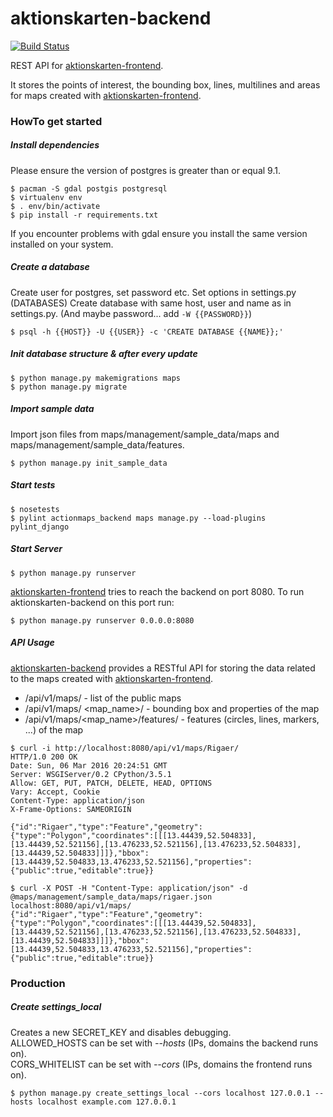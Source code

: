 # aktionskarten-backend

[![Build Status](https://travis-ci.org/KartographischeAktion/aktionskarten-backend.svg?branch=master)](https://travis-ci.org/KartographischeAktion/aktionskarten-backend)

REST API for [aktionskarten-frontend](https://github.com/KartographischeAktion/aktionskarten-frontend).

It stores the points of interest, the bounding box, lines, multilines and areas for maps created with [aktionskarten-frontend](https://github.com/KartographischeAktion/aktionskarten-frontend).

### HowTo get started

##### Install dependencies
Please ensure the version of postgres is greater than or equal 9.1.
```
$ pacman -S gdal postgis postgresql
$ virtualenv env
$ . env/bin/activate
$ pip install -r requirements.txt
```

If you encounter problems with gdal ensure you install the same version installed on your system.

##### Create a database
Create user for postgres, set password etc.
Set options in settings.py (DATABASES)
Create database with same host, user and name as in settings.py. (And maybe password... add ```-W {{PASSWORD}}```)
```
$ psql -h {{HOST}} -U {{USER}} -c 'CREATE DATABASE {{NAME}};'
```

##### Init database structure & after every update
```
$ python manage.py makemigrations maps
$ python manage.py migrate
```

##### Import sample data
Import json files from maps/management/sample_data/maps and maps/management/sample_data/features.
```
$ python manage.py init_sample_data
```

##### Start tests
```
$ nosetests
$ pylint actionmaps_backend maps manage.py --load-plugins pylint_django
```

##### Start Server
```
$ python manage.py runserver
```
[aktionskarten-frontend](https://github.com/KartographischeAktion/aktionskarten-frontend) tries to reach the backend on port 8080. To run aktionskarten-backend on this port run:
```
$ python manage.py runserver 0.0.0.0:8080
```

##### API Usage
[aktionskarten-backend](https://github.com/KartographischeAktion/aktionskarten-backend) provides a RESTful API for storing the data related to the maps created with [aktionskarten-frontend](https://github.com/KartographischeAktion/aktionskarten-frontend).<br>


* <host>/api/v1/maps/ - list of the public maps
* <host>/api/v1/maps/ \<map_name\>/ - bounding box and properties of the map
* <host>/api/v1/maps/\<map_name\>/features/ - features (circles, lines, markers, ...) of the map

```
$ curl -i http://localhost:8080/api/v1/maps/Rigaer/
HTTP/1.0 200 OK
Date: Sun, 06 Mar 2016 20:24:51 GMT
Server: WSGIServer/0.2 CPython/3.5.1
Allow: GET, PUT, PATCH, DELETE, HEAD, OPTIONS
Vary: Accept, Cookie
Content-Type: application/json
X-Frame-Options: SAMEORIGIN

{"id":"Rigaer","type":"Feature","geometry":{"type":"Polygon","coordinates":[[[13.44439,52.504833],[13.44439,52.521156],[13.476233,52.521156],[13.476233,52.504833],[13.44439,52.504833]]]},"bbox":[13.44439,52.504833,13.476233,52.521156],"properties":{"public":true,"editable":true}}

$ curl -X POST -H "Content-Type: application/json" -d @maps/management/sample_data/maps/rigaer.json localhost:8080/api/v1/maps/
{"id":"Rigaer","type":"Feature","geometry":{"type":"Polygon","coordinates":[[[13.44439,52.504833],[13.44439,52.521156],[13.476233,52.521156],[13.476233,52.504833],[13.44439,52.504833]]]},"bbox":[13.44439,52.504833,13.476233,52.521156],"properties":{"public":true,"editable":true}}
```

### Production

##### Create settings_local
Creates a new SECRET_KEY and disables debugging.<br>
ALLOWED_HOSTS can be set with *--hosts* (IPs, domains the backend runs on).<br>
CORS_WHITELIST can be set with *--cors* (IPs, domains the frontend runs on).
```
$ python manage.py create_settings_local --cors localhost 127.0.0.1 --hosts localhost example.com 127.0.0.1
```

